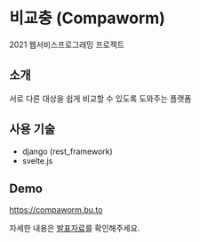 # 비교충 (Compaworm)

2021 웹서비스프로그래밍 프로젝트

## 소개
서로 다른 대상을 쉽게 비교할 수 있도록 도와주는 플랫폼

## 사용 기술
- django (rest_framework)
- svelte.js

## Demo
https://compaworm.bu.to

자세한 내용은 [발표자료](https://github.com/dhdbstjr98/compaworm/blob/master/doc/%ED%94%84%EB%A1%9C%EC%A0%9D%ED%8A%B8%20%EB%B0%9C%ED%91%9C.pptx)를 확인해주세요.
